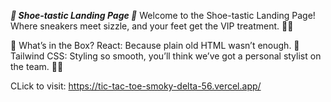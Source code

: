 ***👟 Shoe-tastic Landing Page 🚀***
Welcome to the Shoe-tastic Landing Page! Where sneakers meet sizzle, and your feet get the VIP treatment. 🕺💃

🎨 What’s in the Box?
React: Because plain old HTML wasn’t enough. 🚀
Tailwind CSS: Styling so smooth, you’ll think we’ve got a personal stylist on the team. 🧵✨

CLick to visit: https://tic-tac-toe-smoky-delta-56.vercel.app/
